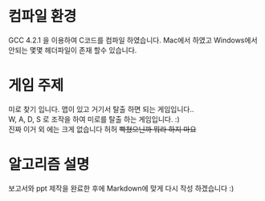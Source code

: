 # 컴파일 환경
GCC 4.2.1 을 이용하여 C코드를 컴파일 하였습니다. Mac에서 하였고 Windows에서 안되는 몇몇 헤더파일이 존재 할수 있습니다. <br/>


# 게임 주제 
미로 찾기 입니다. 맵이 있고 거기서 탈출 하면 되는 게임입니다.. <br/>
W, A, D, S 로 조작을 하여 미로를 탈출 하는 게임입니다. :) <br/>
진짜 이거 외 에는 크게 없습니다 허허 <del> 빡쳤으닌까 뭐라 하지 마요 </del> <br/>

# 알고리즘 설명
보고서와 ppt 제작을 완료한 후에 Markdown에 맞게 다시 작성 하겠습니다 :)
